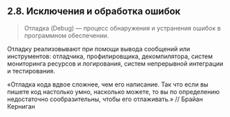 ## 2.8. Исключения и обработка ошибок

> Отладка (Debug) — процесс обнаружения и устранения ошибок в программном обеспечении.

Отладку реализовывают при помощи вывода сообщений или инструментов: отладчика, профилировщика, декомпилятора, систем мониторинга ресурсов и логирования, систем непрерывной интеграции и тестирования.

«Отладка кода вдвое сложнее, чем его написание. Так что если вы пишете код настолько умно, насколько можете, то вы по определению недостаточно сообразительны, чтобы его отлаживать.» // Брайан Керниган
